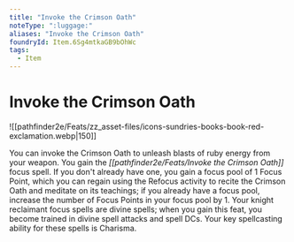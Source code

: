 ```yaml
---
title: "Invoke the Crimson Oath"
noteType: ":luggage:"
aliases: "Invoke the Crimson Oath"
foundryId: Item.6Sg4mtkaGB9bOhWc
tags:
  - Item
---
```


# Invoke the Crimson Oath
![[pathfinder2e/Feats/zz_asset-files/icons-sundries-books-book-red-exclamation.webp|150]]

You can invoke the Crimson Oath to unleash blasts of ruby energy from your weapon. You gain the _[[pathfinder2e/Feats/Invoke the Crimson Oath]]_ focus spell. If you don't already have one, you gain a focus pool of 1 Focus Point, which you can regain using the Refocus activity to recite the Crimson Oath and meditate on its teachings; if you already have a focus pool, increase the number of Focus Points in your focus pool by 1. Your knight reclaimant focus spells are divine spells; when you gain this feat, you become trained in divine spell attacks and spell DCs. Your key spellcasting ability for these spells is Charisma.
